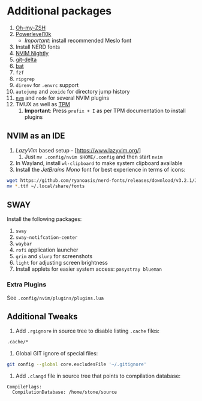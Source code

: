 # Additional packages

1. [Oh-my-ZSH](https://github.com/ohmyzsh/ohmyzsh)
1. [Powerlevel10k](https://github.com/romkatv/powerlevel10k)
   - _Important_: install recommended Meslo font
1. Install NERD fonts
1. [NVIM Nightly](https://github.com/neovim/neovim/releases/tag/nightly)
1. [git-delta](https://github.com/dandavison/delta)
1. [bat](https://github.com/sharkdp/bat)
1. `fzf`
1. `ripgrep`
1. `direnv` for `.envrc` support
1. `autojump` and `zoxide` for directory jump history
1. [`nvm`](https://github.com/nvm-sh/nvm) and `node` for several NVIM plugins
1. TMUX as well as [TPM](https://github.com/tmux-plugins/tpm)
   1. **Important**: Press `prefix + I` as per TPM documentation to install plugins

## NVIM as an IDE

1. _LazyVim_ based setup - [https://www.lazyvim.org/]
   1. Just `mv .config/nvim $HOME/.config` and then start `nvim`
1. In Wayland, install `wl-clipboard` to make system clipboard available
1. Install the _JetBrains Mono_ font for best experience in terms of icons:

```sh
wget https://github.com/ryanoasis/nerd-fonts/releases/download/v3.2.1/JetBrainsMono.zip                                                       3
mv *.ttf ~/.local/share/fonts
```

## SWAY

Install the following packages:

1. `sway`
1. `sway-notifcation-center`
1. `waybar`
1. `rofi` application launcher
1. `grim` and `slurp` for screenshots
1. `light` for adjusting screen brightness
1. Install applets for easier system access: `pasystray blueman`

### Extra Plugins

See `.config/nvim/plugins/plugins.lua`

## Additional Tweaks

1. Add `.rgignore` in source tree to disable listing `.cache` files:

```sh
.cache/*
```

1. Global GIT ignore of special files:

```sh
git config --global core.excludesFile '~/.gitignore'
```

1. Add `.clangd` file in source tree that points to compilation database:

```clangd
CompileFlags:
  CompilationDatabase: /home/stone/source
```
